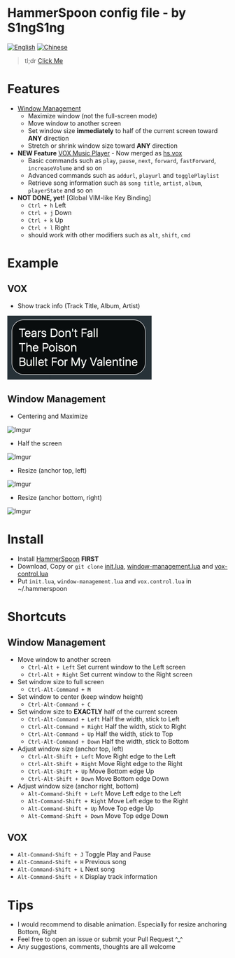 HammerSpoon config file - by S1ngS1ng
=======

[![English](https://jaywcjlove.github.io/sb/lang/english.svg)](./README.md) [![Chinese](https://jaywcjlove.github.io/sb/lang/chinese.svg)](./README-cn.md)

> tl;dr [Click Me](#install)

# Features
* [Window Management](./window-management.lua)
    * Maximize window (not the full-screen mode)
    * Move window to another screen
    * Set window size **immediately** to half of the current screen toward **ANY** direction
    * Stretch or shrink window size toward **ANY** direction
* **NEW Feature** [VOX Music Player](./vox-control.lua) - Now merged as [hs.vox](http://www.hammerspoon.org/docs/hs.vox.html)
    * Basic commands such as `play`, `pause`, `next`, `forward`, `fastForward`, `increaseVolume` and so on
    * Advanced commands such as `addurl`, `playurl` and `togglePlaylist`
    * Retrieve song information such as `song title`, `artist`, `album`, `playerState` and so on
* **NOT DONE, yet!** [Global VIM-like Key Binding]
    * `Ctrl + h` Left
    * `Ctrl + j` Down
    * `Ctrl + k` Up
    * `Ctrl + l` Right
    * should work with other modifiers such as `alt`, `shift`, `cmd`

# Example
## VOX
* Show track info (Track Title, Album, Artist)

![TrackInfo](./assets/vox-track-info.jpg)

## Window Management
* Centering and Maximize

![Imgur](http://i.imgur.com/okNaoJW.gif)

* Half the screen

![Imgur](http://i.imgur.com/VNo7nCI.gif)

* Resize (anchor top, left)

![Imgur](http://i.imgur.com/vIqDMUD.gif)

* Resize (anchor bottom, right)

![Imgur](http://i.imgur.com/fiIfeXe.gif)

# Install
* Install [HammerSpoon](https://github.com/Hammerspoon/hammerspoon)  **FIRST** 
* Download, Copy or `git clone` [init.lua](https://github.com/S1ngS1ng/HammerSpoon/blob/master/init.lua), [window-management.lua](https://github.com/S1ngS1ng/HammerSpoon/blob/master/window-management.lua) and [vox-control.lua](https://github.com/S1ngS1ng/HammerSpoon/blob/master/vox-control.lua) 
* Put `init.lua`, `window-management.lua` and `vox.control.lua` in ~/.hammerspoon

# Shortcuts
## Window Management
* Move window to another screen
	* `Ctrl-Alt + Left`	Set current window to the Left screen
	* `Ctrl-Alt + Right`	Set current window to the Right screen
* Set window size to full screen
	* `Ctrl-Alt-Command + M`
* Set window to center (keep window height)
	* `Ctrl-Alt-Command + C`
* Set window size to **EXACTLY** half of the current screen
	* `Ctrl-Alt-Command + Left`	Half the width, stick to Left
	* `Ctrl-Alt-Command + Right`	Half the width, stick to Right
	* `Ctrl-Alt-Command + Up`		Half the width, stick to Top
	* `Ctrl-Alt-Command + Down`	Half the width, stick to Bottom
* Adjust window size (anchor top, left)
	* `Ctrl-Alt-Shift + Left`	Move Right edge to the Left
	* `Ctrl-Alt-Shift + Right`	Move Right edge to the Right
	* `Ctrl-Alt-Shift + Up`		Move Bottom edge Up
	* `Ctrl-Alt-Shift + Down`	Move Bottom edge Down
* Adjust window size (anchor right, bottom)
	* `Alt-Command-Shift + Left`	Move Left edge to the Left
	* `Alt-Command-Shift + Right`	Move Left edge to the Right
	* `Alt-Command-Shift + Up`		Move Top edge Up
	* `Alt-Command-Shift + Down`	Move Top edge Down

## VOX
* `Alt-Command-Shift + J` Toggle Play and Pause
* `Alt-Command-Shift + H` Previous song
* `Alt-Command-Shift + L` Next song
* `Alt-Command-Shift + K` Display track information

# Tips
* I would recommend to disable animation. Especially for resize anchoring Bottom, Right
* Feel free to open an issue or submit your Pull Request ^_^
* Any suggestions, comments, thoughts are all welcome


